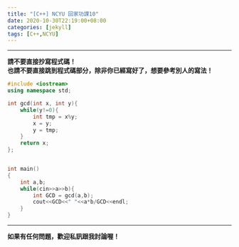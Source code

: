 ```yaml
---
title: "[C++] NCYU 回家功課10"
date: 2020-10-30T22:19:00+08:00
categories: [jekyll]
tags: [C++,NCYU]
---
```


---
**請不要直接抄寫程式碼！** <br>
**也請不要直接跳到程式碼部分，除非你已經寫好了，想要參考別人的寫法！**



```c++
#include <iostream>  
using namespace std;  

int gcd(int x, int y){  
    while(y!=0){  
        int tmp = x%y;  
        x = y;  
        y = tmp;  
    }  
    return x;  
};  


int main()  
{  
    int a,b;  
    while(cin>>a>>b){  
        int GCD = gcd(a,b);  
        cout<<GCD<<" "<<a*b/GCD<<endl;  
    }  
}
```

---
**如果有任何問題，歡迎私訊跟我討論喔！**
